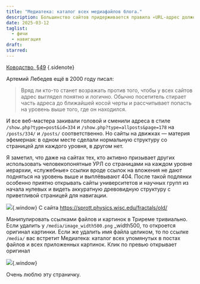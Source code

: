 ```yaml
---
title: "Медиатека: каталог всех медиафайлов блога."
description: Большинство сайтов придерживается правила «URL-адрес должен работать как навигация по сайту» до первой служебной страницы вроде «/pdfs/file.pdf». Ты стираешь имя файла в надежде увидеть страницу «/pdfs/» со списком всех ПДФ-файлов на сайте, но взамен получаешь 404. Трирема так не поступает.
date: 2025-03-12
taglist:
  - фичи
  - навигация
draft: 
starred:
---
```


[Ководство, §49](https://www.artlebedev.ru/kovodstvo/sections/49/) {.sidenote}

Артемий Лебедев ещё в 2000 году писал:

> Вряд ли кто-то станет возражать против того, чтобы у всех сайтов адрес выглядел понятно и логично. Обычно посетитель стирает часть адреса до ближайшей косой черты и рассчитывает попасть на уровень выше того, где он находился.

И все веб-мастера закивали головой и сменили адреса в стиле `/show.php?type=post&id=334` и `/show.php?type=allposts&page=178` на `/posts/334/` и  `/posts/` соответственно. Но сайты на движках — материя эфемерная: в одном месте сделали нормальную структуру со страницей для каждого уровня, в другом нет.

Я заметил, что даже на сайтах тех, кто активно призывает других использовать человекопонятные УРЛ со страницами на каждом уровне иерархии, «служебные» ссылки вроде ссылок на вложения не дают подняться на уровень выше и выплёвывают 404. После такой подлянки особенно приятно открывать сайты университетов и научных групп из начала нулевых и видеть аккуратную древовидную структуру с приветливой страницей для навигации.

![](mediateka.png){.window} С сайта https://sprott.physics.wisc.edu/fractals/old/

Манипулировать ссылками файлов и картинок в Триреме тривиально. Если удалить у `/media/image_width500.png` \_width500, то откроется оригинал картинки. Если же удалить имя файла целиком, то по ссылке `/media/` вас встретит Медиатека: каталог всех упомянутых в постах файлов и всех приложенных картинок. Клик по превью открывает оригинал

![](mediateka-2.png){.window}

Очень люблю эту страничку.
